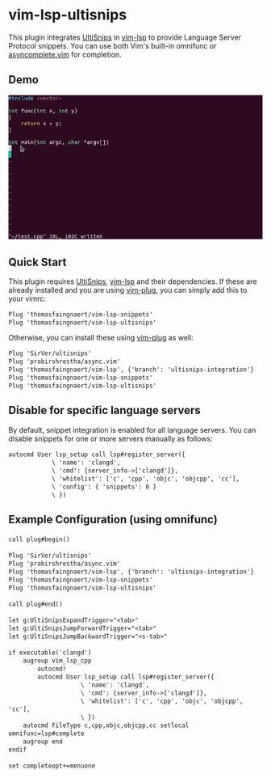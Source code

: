 # vim-lsp-ultisnips
This plugin integrates [UltiSnips](https://github.com/SirVer/ultisnips) in [vim-lsp](https://github.com/prabirshrestha/vim-lsp) to provide Language Server Protocol snippets.
You can use both Vim's built-in omnifunc or [asyncomplete.vim](https://github.com/prabirshrestha/asyncomplete.vim) for completion.

## Demo
![GIF demo](https://raw.githubusercontent.com/thomasfaingnaert/images/master/demo-ultisnips.gif)

## Quick Start
This plugin requires [UltiSnips](https://github.com/SirVer/ultisnips), [vim-lsp](https://github.com/prabirshrestha/vim-lsp) and their dependencies.
If these are already installed and you are using [vim-plug](https://github.com/junegunn/vim-plug), you can simply add this to your vimrc:
```vim
Plug 'thomasfaingnaert/vim-lsp-snippets'
Plug 'thomasfaingnaert/vim-lsp-ultisnips'
```

Otherwise, you can install these using [vim-plug](https://github.com/junegunn/vim-plug) as well:
```vim
Plug 'SirVer/ultisnips'
Plug 'prabirshrestha/async.vim'
Plug 'thomasfaingnaert/vim-lsp', {'branch': 'ultisnips-integration'}
Plug 'thomasfaingnaert/vim-lsp-snippets'
Plug 'thomasfaingnaert/vim-lsp-ultisnips'
```

## Disable for specific language servers
By default, snippet integration is enabled for all language servers. You can disable snippets for one or more servers manually as follows:
```vim
autocmd User lsp_setup call lsp#register_server({
            \ 'name': 'clangd',
            \ 'cmd': {server_info->['clangd']},
            \ 'whitelist': ['c', 'cpp', 'objc', 'objcpp', 'cc'],
            \ 'config': { 'snippets': 0 }
            \ })
```

## Example Configuration (using omnifunc)
```vim
call plug#begin()

Plug 'SirVer/ultisnips'
Plug 'prabirshrestha/async.vim'
Plug 'thomasfaingnaert/vim-lsp', {'branch': 'ultisnips-integration'}
Plug 'thomasfaingnaert/vim-lsp-snippets'
Plug 'thomasfaingnaert/vim-lsp-ultisnips'

call plug#end()

let g:UltiSnipsExpandTrigger="<tab>"
let g:UltiSnipsJumpForwardTrigger="<tab>"
let g:UltiSnipsJumpBackwardTrigger="<s-tab>"

if executable('clangd')
    augroup vim_lsp_cpp
        autocmd!
        autocmd User lsp_setup call lsp#register_server({
                    \ 'name': 'clangd',
                    \ 'cmd': {server_info->['clangd']},
                    \ 'whitelist': ['c', 'cpp', 'objc', 'objcpp', 'cc'],
                    \ })
	autocmd FileType c,cpp,objc,objcpp,cc setlocal omnifunc=lsp#complete
    augroup end
endif

set completeopt+=menuone
```
